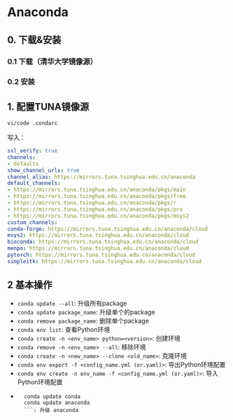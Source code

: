 # Anaconda
  
## 0. 下载&安装
### 0.1 下载（清华大学镜像源）

### 0.2 安装

## 1. 配置TUNA镜像源
```sh
vi/code .condarc
```
写入：
```yml
ssl_verify: true
channels:
- defaults
show_channel_urls: true
channel_alias: https://mirrors.tuna.tsinghua.edu.cn/anaconda
default_channels:
- https://mirrors.tuna.tsinghua.edu.cn/anaconda/pkgs/main
- https://mirrors.tuna.tsinghua.edu.cn/anaconda/pkgs/free
- https://mirrors.tuna.tsinghua.edu.cn/anaconda/pkgs/r
- https://mirrors.tuna.tsinghua.edu.cn/anaconda/pkgs/pro
- https://mirrors.tuna.tsinghua.edu.cn/anaconda/pkgs/msys2
custom_channels:
conda-forge: https://mirrors.tuna.tsinghua.edu.cn/anaconda/cloud
msys2: https://mirrors.tuna.tsinghua.edu.cn/anaconda/cloud
bioconda: https://mirrors.tuna.tsinghua.edu.cn/anaconda/cloud
menpo: https://mirrors.tuna.tsinghua.edu.cn/anaconda/cloud
pytorch: https://mirrors.tuna.tsinghua.edu.cn/anaconda/cloud
simpleitk: https://mirrors.tuna.tsinghua.edu.cn/anaconda/cloud
```
## 2 基本操作
* `conda update --all`: 升级所有package
* `conda update package_name`: 升级单个的package
* `conda remove package_name`: 删除单个package
* `conda env list`: 查看Python环境
* `conda create -n <env_name> python=<version>`: 创建环境
* `conda remove -n <env_name> --all`: 移除环境
* `conda create -n <new_name> --clone <old_name>`: 克隆环境
* `conda env export -f <config_name.yml (or.yaml)>`: 导出Python环境配置
* `conda env create -n env_name -f <config_name.yml (or.yaml)>`: 导入Python环境配置
* ```
	conda update conda
	conda update anaconda
	```: 升级 anaconda
<!--stackedit_data:
eyJoaXN0b3J5IjpbLTc3NjU3ODk4MCwxOTY1NTUwNzExLDMxNz
YxNzczNSwtMTk2NjIxMzA4NSwxNzYyMzIxODk2LDEzMDg3NDk2
MTddfQ==
-->